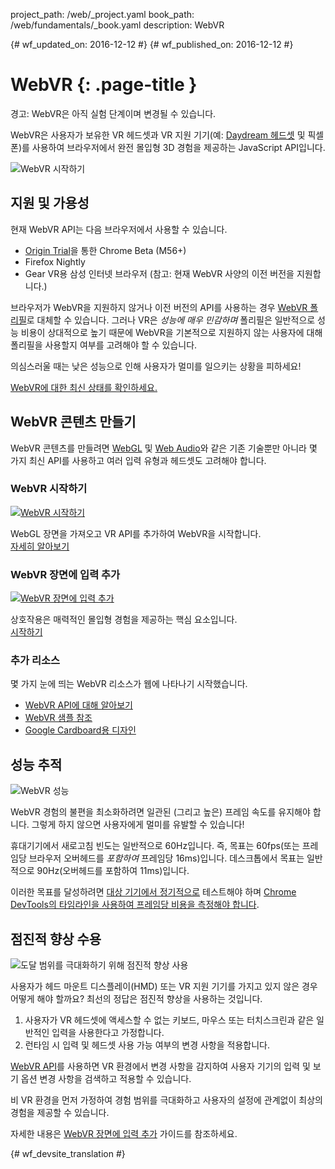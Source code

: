 project_path: /web/_project.yaml
book_path: /web/fundamentals/_book.yaml
description: WebVR

{# wf_updated_on: 2016-12-12 #}
{# wf_published_on: 2016-12-12 #}

# WebVR {: .page-title }

경고: WebVR은 아직 실험 단계이며 변경될 수 있습니다.

WebVR은 사용자가 보유한 VR 헤드셋과 VR 지원 기기(예: [Daydream 헤드셋](https://vr.google.com/daydream/) 및 픽셀폰)를 사용하여 브라우저에서 완전 몰입형 3D 경험을 제공하는 JavaScript API입니다.

<img src="img/getting-started-with-webvr.jpg" alt="WebVR 시작하기" />

## 지원 및 가용성

현재 WebVR API는 다음 브라우저에서 사용할 수 있습니다.

* [Origin Trial](https://github.com/jpchase/OriginTrials/blob/gh-pages/developer-guide.md)을 통한 Chrome Beta (M56+)
* Firefox Nightly
* Gear VR용 삼성 인터넷 브라우저 (참고: 현재 WebVR 사양의 이전 버전을 지원합니다.)

브라우저가 WebVR을 지원하지 않거나 이전 버전의 API를 사용하는 경우 [WebVR 폴리필](https://github.com/googlevr/webvr-polyfill)로 대체할 수 있습니다. 그러나 VR은 *성능에 매우 민감하며* 폴리필은 일반적으로 성능 비용이 상대적으로 높기 때문에 WebVR을 기본적으로 지원하지 않는 사용자에 대해 폴리필을 사용할지 여부를 고려해야 할 수 있습니다.

의심스러울 때는 낮은 성능으로 인해 사용자가 멀미를 일으키는 상황을 피하세요!

[WebVR에 대한 최신 상태를 확인하세요.](./status/)

## WebVR 콘텐츠 만들기

WebVR 콘텐츠를 만들려면 [WebGL](https://developer.mozilla.org/en-US/docs/Web/API/WebGL_API/Tutorial) 및 [Web Audio](https://developer.mozilla.org/en-US/docs/Web/API/Web_Audio_API)와 같은 기존 기술뿐만 아니라 몇 가지 최신 API를 사용하고 여러 입력 유형과 헤드셋도 고려해야 합니다.

<div class="attempt-left">
  <h3>WebVR 시작하기</h3>
  <a href="./getting-started-with-webvr/">
    <img src="img/getting-started-with-webvr.jpg" alt="WebVR 시작하기" />
  </a>
  <p>
    WebGL 장면을 가져오고 VR API를 추가하여 WebVR을 시작합니다.<br>
    <a href="./getting-started-with-webvr/">자세히 알아보기</a>
  </p>
</div>
<div class="attempt-right">
  <h3>WebVR 장면에 입력 추가</h3>
  <a href="./adding-input-to-a-webvr-scene/">
    <img src="img/adding-input-to-a-webvr-scene.jpg" alt="WebVR 장면에 입력 추가" />
  </a>
  <p>
    상호작용은 매력적인 몰입형 경험을 제공하는 핵심 요소입니다.<br>
    <a href="./adding-input-to-a-webvr-scene/">시작하기</a>
  </p>
</div>

<div class="clearfix"></div>

### 추가 리소스

몇 가지 눈에 띄는 WebVR 리소스가 웹에 나타나기 시작했습니다.

* [WebVR API에 대해 알아보기](https://developer.mozilla.org/en-US/docs/Web/API/WebVR_API)
* [WebVR 샘플 참조](https://webvr.info/samples/)
* [Google Cardboard용 디자인](https://www.google.com/design/spec-vr/designing-for-google-cardboard/a-new-dimension.html)

## 성능 추적

<img src="img/oce.png" class="attempt-right" alt="WebVR 성능" />

WebVR 경험의 불편을 최소화하려면 일관된 (그리고 높은) 프레임 속도를 유지해야 합니다. 그렇게 하지 않으면 사용자에게 멀미를 유발할 수 있습니다!

휴대기기에서 새로고침 빈도는 일반적으로 60Hz입니다. 즉, 목표는 60fps(또는 프레임당 브라우저 오버헤드를 *포함하여* 프레임당 16ms)입니다. 데스크톱에서 목표는 일반적으로 90Hz(오버헤드를 포함하여 11ms)입니다.

이러한 목표를 달성하려면 [대상 기기에서 정기적으로](/web/tools/chrome-devtools/remote-debugging/) 테스트해야 하며 [Chrome DevTools의 타임라인을 사용하여 프레임당 비용을 측정해야 합니다](/web/tools/chrome-devtools/evaluate-performance/timeline-tool).

## 점진적 향상 수용

<img src="img/touch-input.png" class="attempt-right" alt="도달 범위를 극대화하기 위해 점진적 향상 사용" />

사용자가 헤드 마운트 디스플레이(HMD) 또는 VR 지원 기기를 가지고 있지 않은 경우 어떻게 해야 할까요? 최선의 정답은 점진적 향상을 사용하는 것입니다.

1. 사용자가 VR 헤드셋에 액세스할 수 없는 키보드, 마우스 또는 터치스크린과 같은 일반적인 입력을 사용한다고 가정합니다.
2. 런타임 시 입력 및 헤드셋 사용 가능 여부의 변경 사항을 적용합니다.

[WebVR API](https://developer.mozilla.org/en-US/docs/Web/API/WebVR_API)를 사용하면 VR 환경에서 변경 사항을 감지하여 사용자 기기의 입력 및 보기 옵션 변경 사항을 검색하고 적용할 수 있습니다.

비 VR 환경을 먼저 가정하여 경험 범위를 극대화하고 사용자의 설정에 관계없이 최상의 경험을 제공할 수 있습니다.

자세한 내용은 [WebVR 장면에 입력 추가](./adding-input-to-a-webvr-scene/) 가이드를 참조하세요.


{# wf_devsite_translation #}

